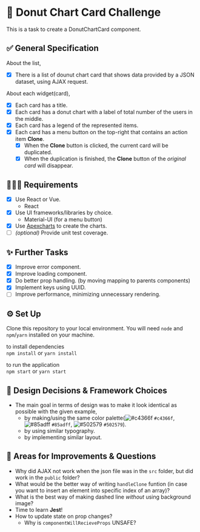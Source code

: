 # 🍩 Donut Chart Card Challenge

This is a task to create a DonutChartCard component.

## ✅ General Specification

About the list,

- [x] There is a list of dounut chart card that shows data provided by a JSON dataset, using AJAX request.

About each widget(card),

- [x] Each card has a title.
- [x] Each card has a donut chart with a label of total number of the users in the middle.
- [x] Each card has a legend of the represented items.
- [x] Each card has a menu button on the top-right that contains an action item **Clone**.
  - [x] When the **Clone** button is clicked, the current card will be duplicated.
  - [x] When the duplication is finished, the **Clone** button of the _original card_ will disappear.

## 👩🏻‍💻 Requirements

- [x] Use React or Vue.
  - React
- [x] Use UI frameworks/libraries by choice.
  - Material-UI (for a menu button)
- [x] Use [Apexcharts](https://apexcharts.com/) to create the charts.
- [ ] _(optional)_ Provide unit test coverage.

## ✨ Further Tasks

- [x] Improve error component.
- [x] Improve loading component.
- [x] Do better prop handling. (by moving mapping to parents components)
- [x] Implement keys using UUID.
- [ ] Improve performance, minimizing unnecessary rendering.

## ⚙️ Set Up

Clone this repository to your local environment. You will need `node` and `npm`/`yarn` installed on your machine.

to install dependencies <br>
`npm install` or `yarn install`

to run the application <br>
`npm start` or `yarn start`

## 🎨 Design Decisions & Framework Choices

- The main goal in terms of design was to make it look identical as possible with the given example,
  - by making/using the same color palette(![#c4366f](https://via.placeholder.com/15/c4366f/000000?text=+) `#c4366f`, ![#85adff](https://via.placeholder.com/15/85adff/000000?text=+) `#85adff`, ![#502579](https://via.placeholder.com/15/502579/000000?text=+) `#502579`).
  - by using similar typography.
  - by implementing similar layout.

## 💯 Areas for Improvements & Questions

- Why did AJAX not work when the json file was in the `src` folder, but did work in the `public` folder?
- What would be the better way of writing `handleClone` funtion (in case you want to insert an element into specific index of an array)?
- What is the best way of making dashed line _without_ using background image?
- Time to learn **Jest**!
- How to update state on prop changes?
  - Why is `componentWillRecieveProps` UNSAFE?
